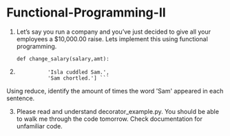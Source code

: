 # Functional-Programming-II


1) Let’s say you run a company and you’ve just decided to give all your employees a $10,000.00 raise. Lets implement this using functional programming. 

   ``` def change_salary(salary,amt): ```

2) ``` sentences = ['Mary read a story to Sam and Isla.',
             'Isla cuddled Sam.',
             'Sam chortled.'] ```

Using reduce, identify the amount of times the word 'Sam' appeared in each sentence. 

3) Please read and understand decorator_example.py. You should be able to walk me through the code tomorrow. Check documentation for unfamiliar code. 

